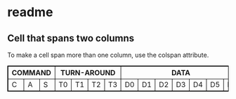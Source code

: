 # readme


<!DOCTYPE html>
<html>
<head>
<style>
table, th, td {
  border: 1px solid black;
  border-collapse: collapse;
}
</style>
</head>
<body>

<h2>Cell that spans two columns</h2>
<p>To make a cell span more than one column, use the colspan attribute.</p>

<table style="width:100%">
  <tr>
    <th colspan="3">COMMAND</th>
    <th colspan="4">TURN-AROUND</th>
    <th colspan="7">DATA</th>
  </tr>
  <tr>
    <td>C</td>
    <td>A</td>
    <td>S</td>
    <td>T0</td>
    <td>T1</td>
    <td>T2</td>
    <td>T3</td>
    <td>D0</td>
    <td>D1</td>
    <td>D2</td>
    <td>D3</td>
    <td>D4</td>
    <td>D5</td>
    <td>D6</td>
  </tr>
  
</table>
</body>
</html>
